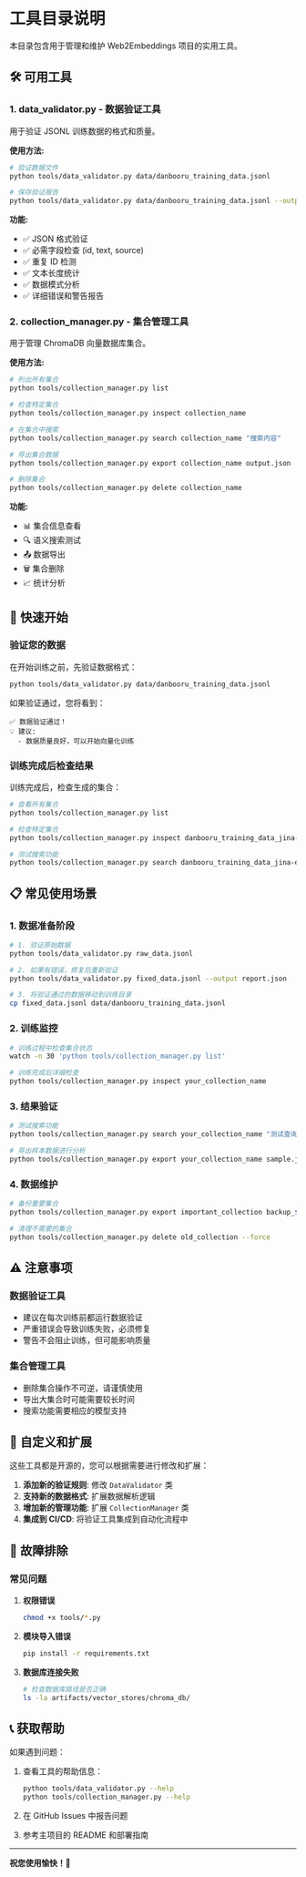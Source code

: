 # 工具目录说明

本目录包含用于管理和维护 Web2Embeddings 项目的实用工具。

## 🛠️ 可用工具

### 1. data_validator.py - 数据验证工具

用于验证 JSONL 训练数据的格式和质量。

**使用方法:**
```bash
# 验证数据文件
python tools/data_validator.py data/danbooru_training_data.jsonl

# 保存验证报告
python tools/data_validator.py data/danbooru_training_data.jsonl --output validation_report.json
```

**功能:**
- ✅ JSON 格式验证
- ✅ 必需字段检查 (id, text, source)
- ✅ 重复 ID 检测
- ✅ 文本长度统计
- ✅ 数据模式分析
- ✅ 详细错误和警告报告

### 2. collection_manager.py - 集合管理工具

用于管理 ChromaDB 向量数据库集合。

**使用方法:**
```bash
# 列出所有集合
python tools/collection_manager.py list

# 检查特定集合
python tools/collection_manager.py inspect collection_name

# 在集合中搜索
python tools/collection_manager.py search collection_name "搜索内容"

# 导出集合数据
python tools/collection_manager.py export collection_name output.json

# 删除集合
python tools/collection_manager.py delete collection_name
```

**功能:**
- 📊 集合信息查看
- 🔍 语义搜索测试
- 📤 数据导出
- 🗑️ 集合删除
- 📈 统计分析

## 🚀 快速开始

### 验证您的数据

在开始训练之前，先验证数据格式：

```bash
python tools/data_validator.py data/danbooru_training_data.jsonl
```

如果验证通过，您将看到：
```
✅ 数据验证通过！
💡 建议:
  - 数据质量良好，可以开始向量化训练
```

### 训练完成后检查结果

训练完成后，检查生成的集合：

```bash
# 查看所有集合
python tools/collection_manager.py list

# 检查特定集合
python tools/collection_manager.py inspect danbooru_training_data_jina-embeddings-v3

# 测试搜索功能
python tools/collection_manager.py search danbooru_training_data_jina-embeddings-v3 "人工智能"
```

## 📋 常见使用场景

### 1. 数据准备阶段

```bash
# 1. 验证原始数据
python tools/data_validator.py raw_data.jsonl

# 2. 如果有错误，修复后重新验证
python tools/data_validator.py fixed_data.jsonl --output report.json

# 3. 将验证通过的数据移动到训练目录
cp fixed_data.jsonl data/danbooru_training_data.jsonl
```

### 2. 训练监控

```bash
# 训练过程中检查集合状态
watch -n 30 'python tools/collection_manager.py list'

# 训练完成后详细检查
python tools/collection_manager.py inspect your_collection_name
```

### 3. 结果验证

```bash
# 测试搜索功能
python tools/collection_manager.py search your_collection_name "测试查询" --limit 10

# 导出样本数据进行分析
python tools/collection_manager.py export your_collection_name sample.json --limit 100
```

### 4. 数据维护

```bash
# 备份重要集合
python tools/collection_manager.py export important_collection backup_$(date +%Y%m%d).json

# 清理不需要的集合
python tools/collection_manager.py delete old_collection --force
```

## ⚠️ 注意事项

### 数据验证工具
- 建议在每次训练前都运行数据验证
- 严重错误会导致训练失败，必须修复
- 警告不会阻止训练，但可能影响质量

### 集合管理工具
- 删除集合操作不可逆，请谨慎使用
- 导出大集合时可能需要较长时间
- 搜索功能需要相应的模型支持

## 🔧 自定义和扩展

这些工具都是开源的，您可以根据需要进行修改和扩展：

1. **添加新的验证规则**: 修改 `DataValidator` 类
2. **支持新的数据格式**: 扩展数据解析逻辑
3. **增加新的管理功能**: 扩展 `CollectionManager` 类
4. **集成到 CI/CD**: 将验证工具集成到自动化流程中

## 🐛 故障排除

### 常见问题

1. **权限错误**
   ```bash
   chmod +x tools/*.py
   ```

2. **模块导入错误**
   ```bash
   pip install -r requirements.txt
   ```

3. **数据库连接失败**
   ```bash
   # 检查数据库路径是否正确
   ls -la artifacts/vector_stores/chroma_db/
   ```

## 📞 获取帮助

如果遇到问题：

1. 查看工具的帮助信息：
   ```bash
   python tools/data_validator.py --help
   python tools/collection_manager.py --help
   ```

2. 在 GitHub Issues 中报告问题

3. 参考主项目的 README 和部署指南

---

**祝您使用愉快！🎉**
